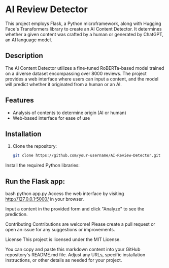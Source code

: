 # AI Review Detector

This project employs Flask, a Python microframework, along with Hugging Face's Transformers library to create an AI Content Detector. It determines whether a given content was crafted by a human or generated by ChatGPT, an AI language model.


## Description

The AI Content Detector utilizes a fine-tuned RoBERTa-based model trained on a diverse dataset encompassing over 8000 reviews. The project provides a web interface where users can input a content, and the model will predict whether it originated from a human or an AI.

## Features

- Analysis of contents to determine origin (AI or human)
- Web-based interface for ease of use

## Installation

1. Clone the repository:

   ```bash
   git clone https://github.com/your-username/AI-Review-Detector.git
Install the required Python libraries:

## Run the Flask app:
bash
python app.py
Access the web interface by visiting http://127.0.0.1:5000/ in your browser.

Input a content in the provided form and click "Analyze" to see the prediction.

Contributing
Contributions are welcome! Please create a pull request or open an issue for any suggestions or improvements.

License
This project is licensed under the MIT License.

You can copy and paste this markdown content into your GitHub repository's README.md file. Adjust any URLs, specific installation instructions, or other details as needed for your project.





